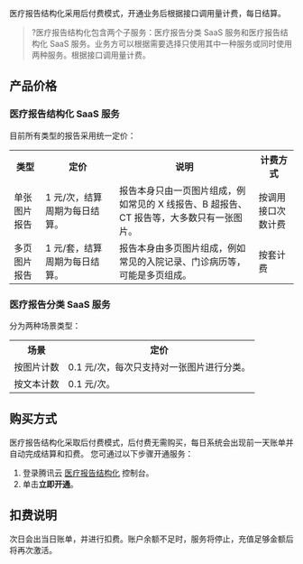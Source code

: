 医疗报告结构化采用后付费模式，开通业务后根据接口调用量计费，每日结算。

>?医疗报告结构化包含两个子服务：医疗报告分类 SaaS 服务和医疗报告结构化 SaaS 服务。业务方可以根据需要选择只使用其中一种服务或同时使用两种服务。根据接口调用量计费。

## 产品价格
### 医疗报告结构化 SaaS 服务
目前所有类型的报告采用统一定价：
<table>
<tr>
<th>类型</th>
<th style="width: 26%;">定价</th>
<th>说明</th>
<th>计费方式</th>
</tr>
<tr>
<td>单张图片报告</td>
<td>1 元/次，结算周期为每日结算。</td>
<td>报告本身只由一页图片组成，例如常见的 X 线报告、B 超报告、CT 报告等，大多数只有一张图片。</td>
<td>按调用接口次数计费</td>
</tr>
<tr>
<td>多页图片报告</td>
<td>1 元/套，结算周期为每日结算。</td>
<td>报告本身由多页图片组成，例如常见的入院记录、门诊病历等，可能是多页组成。</td>
<td>按套计费</td>
</tr>
</table>

### 医疗报告分类 SaaS 服务
分为两种场景类型：
<table>
<tr>
<th>场景</th>
<th>定价</th>
</tr>
<tr>
<td>按图片计数</td>
<td>0.1 元/次，每次只支持对一张图片进行分类。</td>
</tr>
<tr>
<td>按文本计数</td>
<td>0.1 元/次。</td>
</tr>
</table>

## 购买方式
医疗报告结构化采取后付费模式，后付费无需购买，每日系统会出现前一天账单并自动完成结算和扣费。
您可通过以下步骤开通服务：
1. 登录腾讯云 [医疗报告结构化](https://console.cloud.tencent.com/mrs) 控制台。
2. 单击**立即开通**。

## 扣费说明
次日会出当日账单，并进行扣费。账户余额不足时，服务将停止，充值足够金额后将再次激活。
